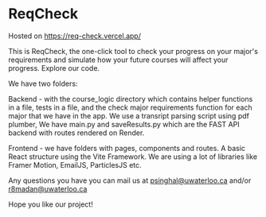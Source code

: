# ReqCheck

Hosted on https://req-check.vercel.app/

This is ReqCheck, the one-click tool to check your progress on your major's requirements and simulate how your future courses will affect your progress. Explore our code. 

We have two folders:

Backend - with the course_logic directory which contains helper functions in a file, tests in a file, and the check major requirements function for each major that we have in the app. We use a transript parsing script using pdf plumber, We have main.py and saveResults.py which are the FAST API backend with routes rendered on Render. 

Frontend - we have folders with pages, components and routes. A basic React structure using the Vite Framework. We are using a lot of libraries like Framer Motion, EmailJS, ParticlesJS etc.

Any questions you have you can mail us at psinghal@uwaterloo.ca and/or r8madan@uwaterloo.ca


Hope you like our project!
